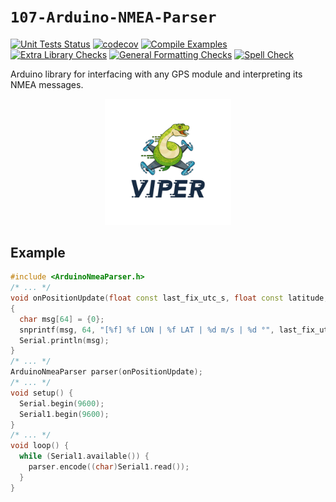 `107-Arduino-NMEA-Parser`
=========================
[![Unit Tests Status](https://github.com/107-systems/107-Arduino-NMEA-Parser/workflows/Unit%20Tests/badge.svg)](https://github.com/107-systems/107-Arduino-NMEA-Parser/actions?workflow=Unit+Tests)
[![codecov](https://codecov.io/gh/107-systems/107-Arduino-NMEA-Parser/branch/master/graph/badge.svg)](https://codecov.io/gh/107-systems/107-Arduino-NMEA-Parser)
[![Compile Examples](https://github.com/107-systems/107-Arduino-NMEA-Parser/workflows/Compile%20Examples/badge.svg)](https://github.com/107-systems/107-Arduino-NMEA-Parser/actions?workflow=Compile+Examples)
[![Extra Library Checks](https://github.com/107-systems/107-Arduino-NMEA-Parser/workflows/Extra%20Library%20Checks/badge.svg)](https://github.com/107-systems/107-Arduino-NMEA-Parser/actions?workflow=Extra+Library+Checks)
[![General Formatting Checks](https://github.com/107-systems/107-Arduino-NMEA-Parser/workflows/General%20Formatting%20Checks/badge.svg)](https://github.com/107-systems/107-Arduino-NMEA-Parser/actions?workflow=General+Formatting+Checks)
[![Spell Check](https://github.com/107-systems/107-Arduino-NMEA-Parser/workflows/Spell%20Check/badge.svg)](https://github.com/107-systems/107-Arduino-NMEA-Parser/actions?workflow=Spell+Check)

Arduino library for interfacing with any GPS module and interpreting its NMEA messages.

<p align="center">
  <a href="https://github.com/107-systems/107-Arduino-Viper"><img src="extras/logo/viper-logo.jpg" width="40%"></a>
</p>

## Example
```C++
#include <ArduinoNmeaParser.h>
/* ... */
void onPositionUpdate(float const last_fix_utc_s, float const latitude, float const longitude, float const speed, float const course)
{
  char msg[64] = {0};
  snprintf(msg, 64, "[%f] %f LON | %f LAT | %d m/s | %d °", last_fix_utc_s, latitude, longitude, speed, course);
  Serial.println(msg);
}
/* ... */
ArduinoNmeaParser parser(onPositionUpdate);
/* ... */
void setup() {
  Serial.begin(9600);
  Serial1.begin(9600);
}
/* ... */
void loop() {
  while (Serial1.available()) {
    parser.encode((char)Serial1.read());
  }
}
```
